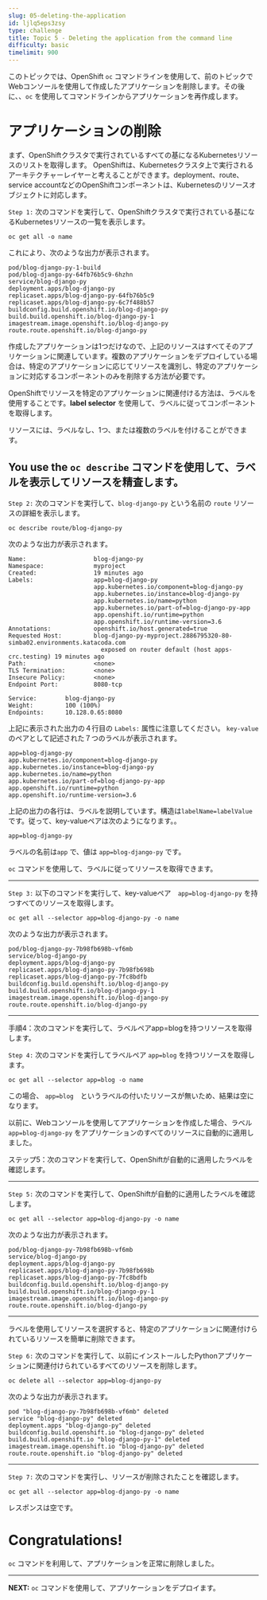 ```yaml
---
slug: 05-deleting-the-application
id: ljlq5eps3zsy
type: challenge
title: Topic 5 - Deleting the application from the command line
difficulty: basic
timelimit: 900
---
```

このトピックでは、OpenShift `oc` コマンドラインを使用して、前のトピックでWebコンソールを使用して作成したアプリケーションを削除します。その後に、、`oc` を使用してコマンドラインからアプリケーションを再作成します。

# アプリケーションの削除

まず、OpenShiftクラスタで実行されているすべての基になるKubernetesリソースのリストを取得します。 OpenShiftは、Kubernetesクラスタ上で実行されるアーキテクチャーレイヤーと考えることができます。deployment、route、service accountなどのOpenShiftコンポーネントは、Kubernetesのリソースオブジェクトに対応します。

`Step 1:` 次のコマンドを実行して、OpenShiftクラスタで実行されている基になるKubernetesリソースの一覧を表示します。

```
oc get all -o name
```

これにより、次のような出力が表示されます。

```
pod/blog-django-py-1-build
pod/blog-django-py-64fb76b5c9-6hzhn
service/blog-django-py
deployment.apps/blog-django-py
replicaset.apps/blog-django-py-64fb76b5c9
replicaset.apps/blog-django-py-6c7f488b57
buildconfig.build.openshift.io/blog-django-py
build.build.openshift.io/blog-django-py-1
imagestream.image.openshift.io/blog-django-py
route.route.openshift.io/blog-django-py
```

作成したアプリケーションは1つだけなので、上記のリソースはすべてそのアプリケーションに関連しています。複数のアプリケーションをデプロイしている場合は、特定のアプリケーションに応じてリソースを識別し、特定のアプリケーションに対応するコンポーネントのみを削除する方法が必要です。

OpenShiftでリソースを特定のアプリケーションに関連付ける方法は、ラベルを使用することです。**label selector** を使用して、ラベルに従ってコンポーネントを取得します。

リソースには、ラベルなし、1つ、または複数のラベルを付けることができます。

You use the `oc describe` コマンドを使用して、ラベルを表示してリソースを精査します。
----

`Step 2:` 次のコマンドを実行して、`blog-django-py` という名前の `route` リソースの詳細を表示します。

```
oc describe route/blog-django-py
```

次のような出力が表示されます。

```
Name:                   blog-django-py
Namespace:              myproject
Created:                19 minutes ago
Labels:                 app=blog-django-py
                        app.kubernetes.io/component=blog-django-py
                        app.kubernetes.io/instance=blog-django-py
                        app.kubernetes.io/name=python
                        app.kubernetes.io/part-of=blog-django-py-app
                        app.openshift.io/runtime=python
                        app.openshift.io/runtime-version=3.6
Annotations:            openshift.io/host.generated=true
Requested Host:         blog-django-py-myproject.2886795320-80-simba02.environments.katacoda.com
                          exposed on router default (host apps-crc.testing) 19 minutes ago
Path:                   <none>
TLS Termination:        <none>
Insecure Policy:        <none>
Endpoint Port:          8080-tcp

Service:        blog-django-py
Weight:         100 (100%)
Endpoints:      10.128.0.65:8080
```
上記に表示された出力の４行目の `Labels:` 属性に注意してください。 `key-value` のペアとして記述された７つのラベルが表示されます。

```
app=blog-django-py
app.kubernetes.io/component=blog-django-py
app.kubernetes.io/instance=blog-django-py
app.kubernetes.io/name=python
app.kubernetes.io/part-of=blog-django-py-app
app.openshift.io/runtime=python
app.openshift.io/runtime-version=3.6
```

上記の出力の各行は、ラベルを説明しています。構造は`labelName=labelValue`です。従って、key-valueペアは次のようになります。。

```
app=blog-django-py
```

ラベルの名前は`app` で、値は `app=blog-django-py` です。

`oc` コマンドを使用して、ラベルに従ってリソースを取得できます。

----

`Step 3:` 以下のコマンドを実行して、key-valueペア　`app=blog-django-py` を持つすべてのリソースを取得します。

```
oc get all --selector app=blog-django-py -o name
```

次のような出力が表示されます。

```
pod/blog-django-py-7b98fb698b-vf6mb
service/blog-django-py
deployment.apps/blog-django-py
replicaset.apps/blog-django-py-7b98fb698b
replicaset.apps/blog-django-py-7fc8bdfb
buildconfig.build.openshift.io/blog-django-py
build.build.openshift.io/blog-django-py-1
imagestream.image.openshift.io/blog-django-py
route.route.openshift.io/blog-django-py
```

----

手順4：次のコマンドを実行して、ラベルペアapp=blogを持つリソースを取得します。

`Step 4:` 次のコマンドを実行してラベルペア `app=blog` を持つリソースを取得します。

```
oc get all --selector app=blog -o name
```

この場合、 `app=blog`　というラベルの付いたリソースが無いため、結果は空になります。

以前に、Webコンソールを使用してアプリケーションを作成した場合、ラベル `app=blog-django-py` をアプリケーションのすべてのリソースに自動的に適用しました。

ステップ5：次のコマンドを実行して、OpenShiftが自動的に適用したラベルを確認します。

----

`Step 5:` 次のコマンドを実行して、OpenShiftが自動的に適用したラベルを確認します。

```
oc get all --selector app=blog-django-py -o name
```

次のような出力が表示されます。

```
pod/blog-django-py-7b98fb698b-vf6mb
service/blog-django-py
deployment.apps/blog-django-py
replicaset.apps/blog-django-py-7b98fb698b
replicaset.apps/blog-django-py-7fc8bdfb
buildconfig.build.openshift.io/blog-django-py
build.build.openshift.io/blog-django-py-1
imagestream.image.openshift.io/blog-django-py
route.route.openshift.io/blog-django-py
```
----

ラベルを使用してリソースを選択すると、特定のアプリケーションに関連付けられているリソースを簡単に削除できます。

`Step 6:` 次のコマンドを実行して、以前にインストールしたPythonアプリケーションに関連付けられているすべてのリソースを削除します。

```
oc delete all --selector app=blog-django-py
```

次のような出力が表示されます。

```
pod "blog-django-py-7b98fb698b-vf6mb" deleted
service "blog-django-py" deleted
deployment.apps "blog-django-py" deleted
buildconfig.build.openshift.io "blog-django-py" deleted
build.build.openshift.io "blog-django-py-1" deleted
imagestream.image.openshift.io "blog-django-py" deleted
route.route.openshift.io "blog-django-py" deleted
```
----

`Step 7:` 次のコマンドを実行し、リソースが削除されたことを確認します。

```
oc get all --selector app=blog-django-py -o name
```

レスポンスは空です。

# Congratulations!

`oc` コマンドを利用して、アプリケーションを正常に削除しました。

----

**NEXT:** `oc` コマンドを使用して、アプリケーションをデプロイます。